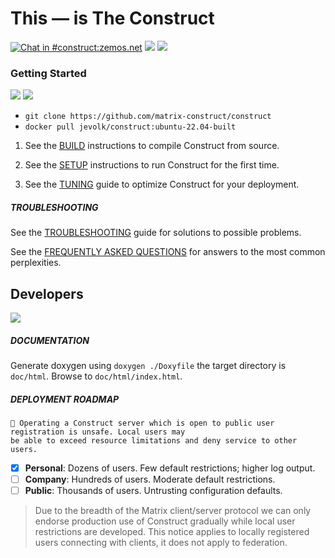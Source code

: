 # This — is The **Construct**

[![Chat in #construct:zemos.net](https://img.shields.io/matrix/construct:zemos.net.svg?label=Chat%20in%20%23construct%3Azemos.net&logo=matrix&server_fqdn=matrix.org&style=for-the-badge&color=8891CD)](https://matrix.to/#/#construct:zemos.net) [![](https://img.shields.io/badge/License-BSD-8891CD.svg?label=%20license&style=for-the-badge)]() [![](https://img.shields.io/badge/PRs-welcome-8891CD.svg?label=contributions&style=for-the-badge)]()

### Getting Started

[![](https://img.shields.io/badge/github-source-8891CD.svg?logo=GitHub&style=for-the-badge)](https://github.com/matrix-construct/construct) [![](https://img.shields.io/badge/docker-images-8891CD.svg?logo=Docker&style=for-the-badge)](https://registry.hub.docker.com/r/jevolk/construct)

- `git clone https://github.com/matrix-construct/construct`
- `docker pull jevolk/construct:ubuntu-22.04-built`

1. See the [BUILD](https://github.com/matrix-construct/construct/wiki/BUILD) instructions to compile Construct from source.

2. See the [SETUP](https://github.com/matrix-construct/construct/wiki/SETUP) instructions to run Construct for the first time.

3. See the [TUNING](https://github.com/matrix-construct/construct/wiki/TUNING) guide to optimize Construct for your deployment.

##### TROUBLESHOOTING

See the [TROUBLESHOOTING](https://github.com/matrix-construct/construct/wiki/Troubleshooting-problems) guide for solutions to possible
problems.

See the [FREQUENTLY ASKED QUESTIONS](https://github.com/matrix-construct/construct/wiki/FAQ) for answers to the most common
perplexities.

## Developers

[![](https://ci.appveyor.com/api/projects/status/qck2bpb57704jmtf?svg=true)]()

##### DOCUMENTATION

Generate doxygen using `doxygen ./Doxyfile` the target
directory is `doc/html`. Browse to `doc/html/index.html`.

##### DEPLOYMENT ROADMAP

```
🛑 Operating a Construct server which is open to public user registration is unsafe. Local users may
be able to exceed resource limitations and deny service to other users.
```

- [x] **Personal**: Dozens of users. Few default restrictions; higher log output.
- [ ] **Company**: Hundreds of users. Moderate default restrictions.
- [ ] **Public**: Thousands of users. Untrusting configuration defaults.

> Due to the breadth of the Matrix client/server protocol we can only endorse
production use of Construct gradually while local user restrictions are
developed. This notice applies to locally registered users connecting with
clients, it does not apply to federation.
